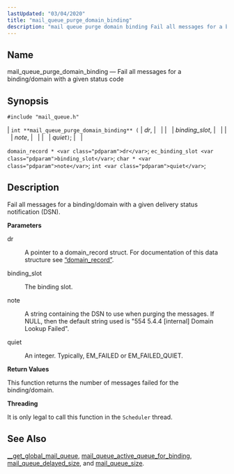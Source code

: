 ```yaml
---
lastUpdated: "03/04/2020"
title: "mail_queue_purge_domain_binding"
description: "mail queue purge domain binding Fail all messages for a binding domain with a given status code int mail queue purge domain binding dr binding slot note quiet domain record dr ec binding slot binding slot char note int quiet Fail all messages for a binding domain with a given..."
---
```


<a name="apis.mail_queue_purge_domain_binding"></a> 
## Name

mail_queue_purge_domain_binding — Fail all messages for a binding/domain with a given status code

## Synopsis

`#include "mail_queue.h"`

| `int **mail_queue_purge_domain_binding** (` | <var class="pdparam">dr</var>, |   |
|   | <var class="pdparam">binding_slot</var>, |   |
|   | <var class="pdparam">note</var>, |   |
|   | <var class="pdparam">quiet</var>`)`; |   |

`domain_record * <var class="pdparam">dr</var>`;
`ec_binding_slot <var class="pdparam">binding_slot</var>`;
`char * <var class="pdparam">note</var>`;
`int <var class="pdparam">quiet</var>`;<a name="idp54595136"></a> 
## Description

Fail all messages for a binding/domain with a given delivery status notification (DSN).

**<a name="idp54596416"></a> Parameters**

<dl class="variablelist">

<dt>dr</dt>

<dd>

A pointer to a domain_record struct. For documentation of this data structure see [“domain_record”](/momentum/3/3-api/structs-domain-record).

</dd>

<dt>binding_slot</dt>

<dd>

The binding slot.

</dd>

<dt>note</dt>

<dd>

A string containing the DSN to use when purging the messages. If NULL, then the default string used is "554 5.4.4 [internal] Domain Lookup Failed".

</dd>

<dt>quiet</dt>

<dd>

An integer. Typically, EM_FAILED or EM_FAILED_QUIET.

</dd>

</dl>

**<a name="idp54605456"></a> Return Values**

This function returns the number of messages failed for the binding/domain.

**<a name="idp54606432"></a> Threading**

It is only legal to call this function in the `Scheduler` thread.

<a name="idp54607984"></a> 
## See Also

[__get_global_mail_queue](/momentum/3/3-api/apis-get-global-mail-queue), [mail_queue_active_queue_for_binding](/momentum/3/3-api/apis-mail-queue-active-queue-for-binding), [mail_queue_delayed_size](/momentum/3/3-api/apis-mail-queue-delayed-size), and [mail_queue_size](/momentum/3/3-api/apis-mail-queue-size).